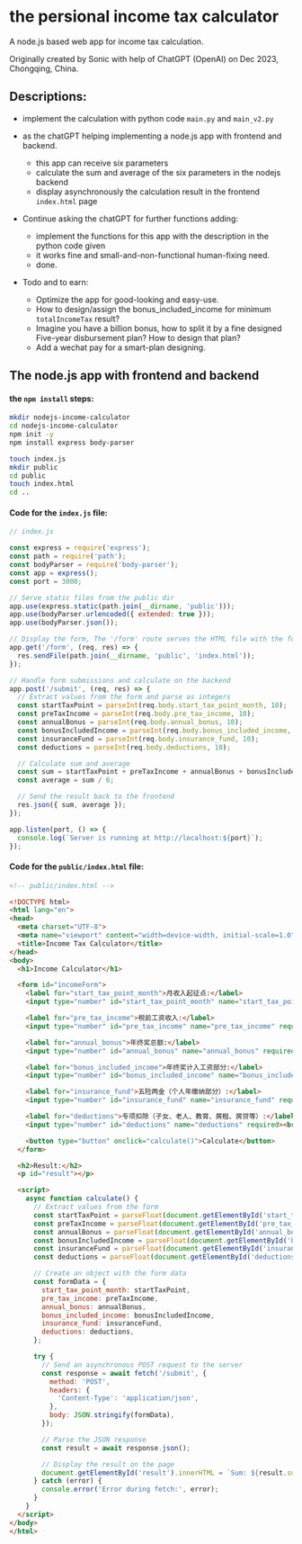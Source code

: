 
# the persional income tax calculator

A node.js based web app for income tax calculation.

Originally created by Sonic with help of ChatGPT (OpenAI) on Dec 2023, Chongqing, China.

## Descriptions:

- implement the calculation with python code `main.py` and `main_v2.py`
- as the chatGPT helping implementing a node.js app with frontend and backend.
  - this app can receive six parameters
  - calculate the sum and average of the six parameters in the nodejs backend
  - display asynchronously the calculation result in the frontend `index.html` page

- Continue asking the chatGPT for further functions adding:
  - implement the functions for this app with the description in the python code given
  - it works fine and small-and-non-functional human-fixing need.
  - done.

- Todo and to earn:
  - Optimize the app for good-looking and easy-use.
  - How to design/assign the bonus_included_income for minimum `totalIncomeTax` result?
  - Imagine you have a billion bonus, how to split it by a fine designed Five-year disbursement plan? How to design that plan?
  - Add a wechat pay for a smart-plan designing.

## The node.js app with frontend and backend

#### the `npm install` steps:
 
```bash
mkdir nodejs-income-calculator
cd nodejs-income-calculator
npm init -y
npm install express body-parser

touch index.js
mkdir public
cd public
touch index.html
cd ..
```

#### Code for the `index.js` file:

```javascript
// index.js

const express = require('express');
const path = require('path');
const bodyParser = require('body-parser');
const app = express();
const port = 3000;

// Serve static files from the public dir
app.use(express.static(path.join(__dirname, 'public')));
app.use(bodyParser.urlencoded({ extended: true }));
app.use(bodyParser.json());

// Display the form, The '/form' route serves the HTML file with the form.
app.get('/form', (req, res) => {
  res.sendFile(path.join(__dirname, 'public', 'index.html'));
});

// Handle form submissions and calculate on the backend
app.post('/submit', (req, res) => {
  // Extract values from the form and parse as integers
  const startTaxPoint = parseInt(req.body.start_tax_point_month, 10);
  const preTaxIncome = parseInt(req.body.pre_tax_income, 10);
  const annualBonus = parseInt(req.body.annual_bonus, 10);
  const bonusIncludedIncome = parseInt(req.body.bonus_included_income, 10);
  const insuranceFund = parseInt(req.body.insurance_fund, 10);
  const deductions = parseInt(req.body.deductions, 10);

  // Calculate sum and average
  const sum = startTaxPoint + preTaxIncome + annualBonus + bonusIncludedIncome + insuranceFund + deductions;
  const average = sum / 6;

  // Send the result back to the frontend
  res.json({ sum, average });
});

app.listen(port, () => {
  console.log(`Server is running at http://localhost:${port}`);
});
```

#### Code for the `public/index.html` file:

```html
<!-- public/index.html -->

<!DOCTYPE html>
<html lang="en">
<head>
  <meta charset="UTF-8">
  <meta name="viewport" content="width=device-width, initial-scale=1.0">
  <title>Income Tax Calculator</title>
</head>
<body>
  <h1>Income Calculator</h1>

  <form id="incomeForm">
    <label for="start_tax_point_month">月收入起征点:</label>
    <input type="number" id="start_tax_point_month" name="start_tax_point_month" required><br>

    <label for="pre_tax_income">税前工资收入:</label>
    <input type="number" id="pre_tax_income" name="pre_tax_income" required><br>

    <label for="annual_bonus">年终奖总额:</label>
    <input type="number" id="annual_bonus" name="annual_bonus" required><br>

    <label for="bonus_included_income">年终奖计入工资部分:</label>
    <input type="number" id="bonus_included_income" name="bonus_included_income" required><br>

    <label for="insurance_fund">五险两金（个人年缴纳部分）:</label>
    <input type="number" id="insurance_fund" name="insurance_fund" required><br>

    <label for="deductions">专项扣除（子女、老人、教育、房租、房贷等）:</label>
    <input type="number" id="deductions" name="deductions" required><br>

    <button type="button" onclick="calculate()">Calculate</button>
  </form>

  <h2>Result:</h2>
  <p id="result"></p>

  <script>
    async function calculate() {
      // Extract values from the form
      const startTaxPoint = parseFloat(document.getElementById('start_tax_point_month').value);
      const preTaxIncome = parseFloat(document.getElementById('pre_tax_income').value);
      const annualBonus = parseFloat(document.getElementById('annual_bonus').value);
      const bonusIncludedIncome = parseFloat(document.getElementById('bonus_included_income').value);
      const insuranceFund = parseFloat(document.getElementById('insurance_fund').value);
      const deductions = parseFloat(document.getElementById('deductions').value);

      // Create an object with the form data
      const formData = {
        start_tax_point_month: startTaxPoint,
        pre_tax_income: preTaxIncome,
        annual_bonus: annualBonus,
        bonus_included_income: bonusIncludedIncome,
        insurance_fund: insuranceFund,
        deductions: deductions,
      };

      try {
        // Send an asynchronous POST request to the server
        const response = await fetch('/submit', {
          method: 'POST',
          headers: {
            'Content-Type': 'application/json',
          },
          body: JSON.stringify(formData),
        });

        // Parse the JSON response
        const result = await response.json();

        // Display the result on the page
        document.getElementById('result').innerHTML = `Sum: ${result.sum}, Average: ${result.average.toFixed(2)}`;
      } catch (error) {
        console.error('Error during fetch:', error);
      }
    }
  </script>
</body>
</html>

```
